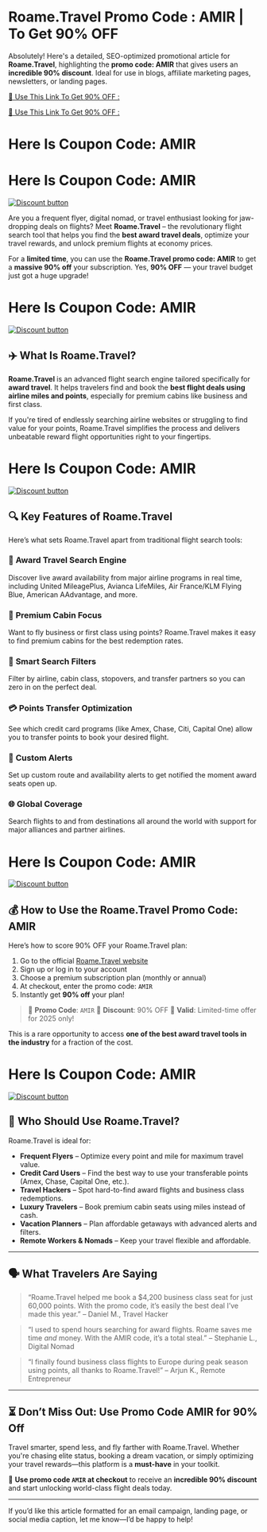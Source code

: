 # Roame.Travel Promo Code : AMIR | To Get 90% OFF


Absolutely! Here's a detailed, SEO-optimized promotional article for **Roame.Travel**, highlighting the **promo code: AMIR** that gives users an **incredible 90% discount**. Ideal for use in blogs, affiliate marketing pages, newsletters, or landing pages.

[🎁 Use This Link To Get 90% OFF :
](https://roame.travel/subscription?via=amir
)

[🎁 Use This Link To Get 90% OFF :
](https://roame.travel/subscription?via=amir
)


# Here Is Coupon Code: AMIR
# Here Is Coupon Code: AMIR

[![Discount button](https://github.com/user-attachments/assets/4b0f3e5f-99c4-487c-a029-9c2ed935f07f)](https://roame.travel/subscription?via=amir
)






Are you a frequent flyer, digital nomad, or travel enthusiast looking for jaw-dropping deals on flights? Meet **Roame.Travel** – the revolutionary flight search tool that helps you find the **best award travel deals**, optimize your travel rewards, and unlock premium flights at economy prices.

For a **limited time**, you can use the **Roame.Travel promo code: AMIR** to get a **massive 90% off** your subscription. Yes, **90% OFF** — your travel budget just got a huge upgrade!

# Here Is Coupon Code: AMIR

[![Discount button](https://github.com/user-attachments/assets/4b0f3e5f-99c4-487c-a029-9c2ed935f07f)](https://roame.travel/subscription?via=amir
)


## ✈️ What Is Roame.Travel?

**Roame.Travel** is an advanced flight search engine tailored specifically for **award travel**. It helps travelers find and book the **best flight deals using airline miles and points**, especially for premium cabins like business and first class.

If you're tired of endlessly searching airline websites or struggling to find value for your points, Roame.Travel simplifies the process and delivers unbeatable reward flight opportunities right to your fingertips.

# Here Is Coupon Code: AMIR

[![Discount button](https://github.com/user-attachments/assets/4b0f3e5f-99c4-487c-a029-9c2ed935f07f)](https://roame.travel/subscription?via=amir
)


## 🔍 Key Features of Roame.Travel

Here’s what sets Roame.Travel apart from traditional flight search tools:

### 🌟 **Award Travel Search Engine**

Discover live award availability from major airline programs in real time, including United MileagePlus, Avianca LifeMiles, Air France/KLM Flying Blue, American AAdvantage, and more.

### 💺 **Premium Cabin Focus**

Want to fly business or first class using points? Roame.Travel makes it easy to find premium cabins for the best redemption rates.

### 🧠 **Smart Search Filters**

Filter by airline, cabin class, stopovers, and transfer partners so you can zero in on the perfect deal.

### 💳 **Points Transfer Optimization**

See which credit card programs (like Amex, Chase, Citi, Capital One) allow you to transfer points to book your desired flight.

### 📩 **Custom Alerts**

Set up custom route and availability alerts to get notified the moment award seats open up.

### 🌐 **Global Coverage**

Search flights to and from destinations all around the world with support for major alliances and partner airlines.

# Here Is Coupon Code: AMIR

[![Discount button](https://github.com/user-attachments/assets/4b0f3e5f-99c4-487c-a029-9c2ed935f07f)](https://roame.travel/subscription?via=amir
)


## 💰 How to Use the Roame.Travel Promo Code: AMIR

Here’s how to score 90% OFF your Roame.Travel plan:

1. Go to the official [Roame.Travel website](https://www.roame.travel)
2. Sign up or log in to your account
3. Choose a premium subscription plan (monthly or annual)
4. At checkout, enter the promo code: `AMIR`
5. Instantly get **90% off** your plan!

> 🎁 **Promo Code**: `AMIR`
> 🎯 **Discount**: 90% OFF
> 📆 **Valid**: Limited-time offer for 2025 only!

This is a rare opportunity to access **one of the best award travel tools in the industry** for a fraction of the cost.

# Here Is Coupon Code: AMIR

[![Discount button](https://github.com/user-attachments/assets/4b0f3e5f-99c4-487c-a029-9c2ed935f07f)](https://roame.travel/subscription?via=amir
)



## 🧳 Who Should Use Roame.Travel?

Roame.Travel is ideal for:

* **Frequent Flyers** – Optimize every point and mile for maximum travel value.
* **Credit Card Users** – Find the best way to use your transferable points (Amex, Chase, Capital One, etc.).
* **Travel Hackers** – Spot hard-to-find award flights and business class redemptions.
* **Luxury Travelers** – Book premium cabin seats using miles instead of cash.
* **Vacation Planners** – Plan affordable getaways with advanced alerts and filters.
* **Remote Workers & Nomads** – Keep your travel flexible and affordable.

---

## 🗣 What Travelers Are Saying

> “Roame.Travel helped me book a \$4,200 business class seat for just 60,000 points. With the promo code, it’s easily the best deal I’ve made this year.”
> – Daniel M., Travel Hacker

> “I used to spend hours searching for award flights. Roame saves me time *and* money. With the AMIR code, it’s a total steal.”
> – Stephanie L., Digital Nomad

> “I finally found business class flights to Europe during peak season using points, all thanks to Roame.Travel!”
> – Arjun K., Remote Entrepreneur

---

## ⏳ Don’t Miss Out: Use Promo Code **AMIR** for 90% Off

Travel smarter, spend less, and fly farther with Roame.Travel. Whether you're chasing elite status, booking a dream vacation, or simply optimizing your travel rewards—this platform is a **must-have** in your toolkit.

🎉 **Use promo code `AMIR` at checkout** to receive an **incredible 90% discount** and start unlocking world-class flight deals today.



---

If you’d like this article formatted for an email campaign, landing page, or social media caption, let me know—I’d be happy to help!
